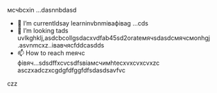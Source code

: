 мсчbcxin ...dasnnbdasd
- 🌱 I’m currentldsay learninvbnmівафіваg ...сds
- 💞️ I’m looking tads uvlkghklj,asdcbcollgsdacxvdfab45sd2orateмячsdasdсмячсмonhgj .asvnmcxz..івавчясfddcasdds
- 📫 How to reach meячс фівяч...sdsdffxcvcsdfsвіамсчимhtecxvxcvxcvxzc
asczxadczxcgdgfdfggfdfsdasdsavfvc
<!---asdgfdcvasdasxv
kusniro921/kusniro921 is a ✨ special ✨ repository because its `README.md` (this file) appears on your GitHub profile.
You can click the Preview link to take a look at your changes.
--->
czz
